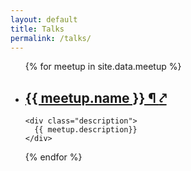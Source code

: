 ```yaml
---
layout: default
title: Talks
permalink: /talks/
---
```


<ul id="talk-listing">
  {% for meetup in site.data.meetup %}

  <li>
    <h2>
      <a href="#{{meetup.name | slugify }}"
         name="{{meetup.name | slugify }}">  
         {{ meetup.name }}
         ¶ 
      </a>
      <a href="{{meetup.link}}">⤤</a>
    </h2>

    <div class="description">
      {{ meetup.description}}
    </div>

  </li>
{% endfor %}
</ul>
